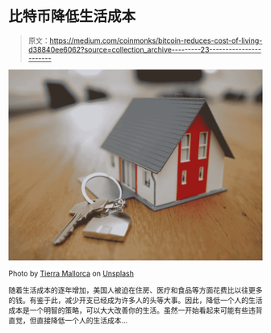 # 比特币降低生活成本

> 原文：<https://medium.com/coinmonks/bitcoin-reduces-cost-of-living-d38840ee6062?source=collection_archive---------23----------------------->

![](img/019cad40145799ecb3f33963e56d0ef5.png)

Photo by [Tierra Mallorca](https://unsplash.com/@tierramallorca?utm_source=medium&utm_medium=referral) on [Unsplash](https://unsplash.com?utm_source=medium&utm_medium=referral)

随着生活成本的逐年增加，美国人被迫在住房、医疗和食品等方面花费比以往更多的钱。有鉴于此，减少开支已经成为许多人的头等大事。因此，降低一个人的生活成本是一个明智的策略，可以大大改善你的生活。虽然一开始看起来可能有些违背直觉，但直接降低一个人的生活成本…